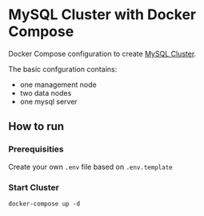 # MySQL Cluster with Docker Compose
 Docker Compose configuration to create [MySQL Cluster](https://hub.docker.com/r/mysql/mysql-cluster). 
 
 The basic confguration contains:
 * one management node
 * two data nodes
 * one mysql server

## How to run
### Prerequisities
Create your own `.env` file based on `.env.template`
### Start Cluster
`docker-compose up -d`